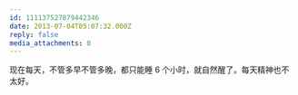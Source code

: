 ```yaml
---
id: 111137527879442346
date: 2013-07-04T05:07:32.000Z
reply: false
media_attachments: 0
---
```


现在每天，不管多早不管多晚，都只能睡 6 个小时，就自然醒了。每天精神也不太好。


